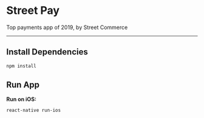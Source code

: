# Street Pay

Top payments app of 2019, by Street Commerce

---

## Install Dependencies

```bash
npm install
```

## Run App

**Run on iOS:**

```bash
react-native run-ios
```